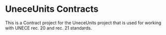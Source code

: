 # UneceUnits Contracts

This is a Contract project for the UneceUnits project that is used for working with UNECE rec. 20 and rec. 21 standards.